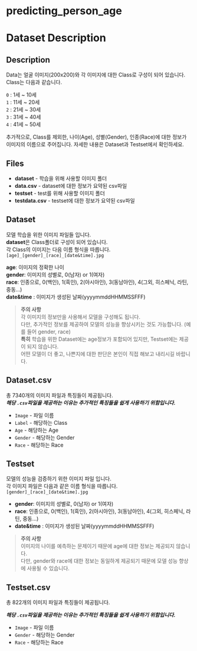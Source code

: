 # predicting_person_age

# Dataset Description
## Description
Data는 얼굴 이미지(200x200)와 각 이미지에 대한 Class로 구성이 되어 있습니다.   
Class는 다음과 같습니다.

`0` : 1세 ~ 10세    
`1` : 11세 ~ 20세    
`2` : 21세 ~ 30세    
`3` : 31세 ~ 40세    
`4` : 41세 ~ 50세    

추가적으로, Class를 제외한, 나이(Age), 성별(Gender), 인종(Race)에 대한 정보가 이미지의 이름으로 주어집니다.
자세한 내용은 Dataset과 Testset에서 확인하세요.

## Files   
* **dataset** - 학습을 위해 사용할 이미지 폴더   
* **data.csv** - dataset에 대한 정보가 요약된 csv파일   
* **testset** - test를 위해 사용할 이미지 폴더   
* **testdata.csv** - testset에 대한 정보가 요약된 csv파일   
   
## Dataset   
모델 학습을 위한 이미지 파일들 입니다.   
**dataset**은 Class폴더로 구성이 되어 있습니다.   
각 Class의 이미지는 다음 이름 형식을 따릅니다.   
`[age]_[gender]_[race]_[date&time].jpg`   
   
**age**: 이미지의 정확한 나이   
**gender**: 이미지의 성별로, 0(남자) or 1(여자)   
**race**: 인종으로, 0(백인), 1(흑인), 2(아시아인), 3(동남아인), 4(그외, 히스페닉, 라틴, 중동…)   
**date&time** : 이미지가 생성된 날짜(yyyymmddHHMMSSFFF)   
   
   
> **주의 사항**   
> 각 이미지의 정보만을 사용해서 모델을 구성해도 됩니다.   
> 다만, 추가적인 정보를 제공하여 모델의 성능을 향상시키는 것도 가능합니다. (예를 들어 gender, race)   
> **특히** 학습을 위한 Dataset에는 age정보가 포함되어 있지만, Testset에는 제공이 되지 않습니다.   
> 어떤 모델이 더 좋고, 나쁜지에 대한 판단은 본인이 직접 해보고 내리시길 바랍니다.   
   
## Dataset.csv   
총 7340개의 이미지 파일과 특징들이 제공됩니다.   
***해당 `.csv`파일을 제공하는 이유는 추가적인 특징들을 쉽게 사용하기 위함입니다.***   
   
* `Image` - 파일 이름   
* `Label` - 해당하는 Class   
* `Age` - 해당하는 Age   
* `Gender` - 해당하는 Gender   
* `Race` - 해당하는 Race   
   
## Testset   
모델의 성능을 검증하기 위한 이미지 파일 입니다.   
각 이미지 파일은 다음과 같은 이름 형식을 따릅니다.   
`[gender]_[race]_[date&time].jpg`   
   
* **gender**: 이미지의 성별로, 0(남자) or 1(여자)   
* **race**: 인종으로, 0(백인), 1(흑인), 2(아시아인), 3(동남아인), 4(그외, 히스페닉, 라틴, 중동…)   
* **date&time** : 이미지가 생성된 날짜(yyyymmddHHMMSSFFF)   
   
   
> **주의 사항**   
> 이미지의 나이를 예측하는 문제이기 때문에 age에 대한 정보는 제공되지 않습니다.   
> 다만, gender와 race에 대한 정보는 동일하게 제공되기 때문에 모델 성능 향상에 사용될 수 있습니다.  
   
## Testset.csv   
총 822개의 이미지 파일과 특징들이 제공됩니다.   
   
***해당 `.csv`파일을 제공하는 이유는 추가적인 특징들을 쉽게 사용하기 위함입니다.***   
   
* `Image` - 파일 이름   
* `Gender` - 해당하는 Gender   
* `Race` - 해당하는 Race   
